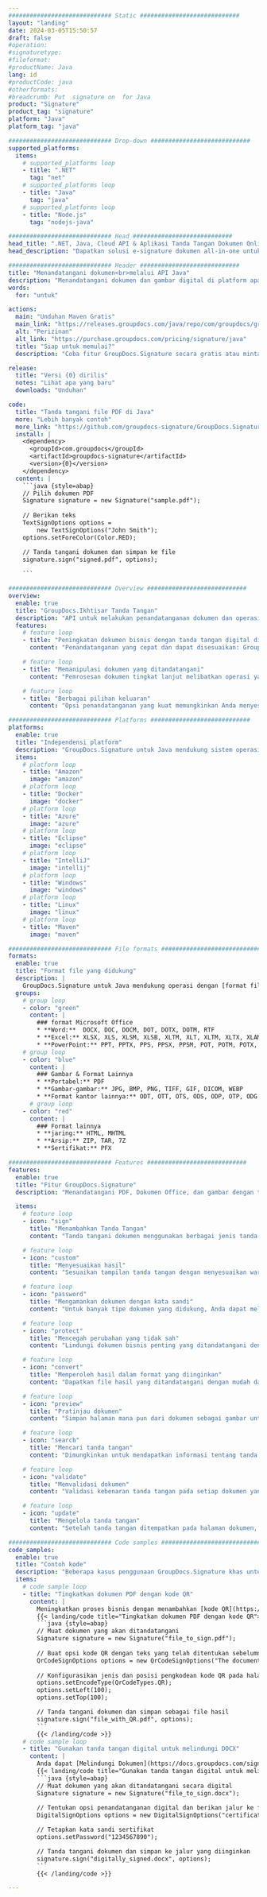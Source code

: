 ```yaml
---
############################# Static ############################
layout: "landing"
date: 2024-03-05T15:50:57
draft: false
#operation: 
#signaturetype: 
#fileformat: 
#productName: Java
lang: id
#productCode: java
#otherformats: 
#breadcrumb: Put  signature on  for Java
product: "Signature"
product_tag: "signature"
platform: "Java"
platform_tag: "java"

############################# Drop-down ############################
supported_platforms:
  items:
    # supported_platforms loop
    - title: ".NET"
      tag: "net"
    # supported_platforms loop
    - title: "Java"
      tag: "java"
    # supported_platforms loop
    - title: "Node.js"
      tag: "nodejs-java"

############################# Head ############################
head_title: ".NET, Java, Cloud API & Aplikasi Tanda Tangan Dokumen Online"
head_description: "Dapatkan solusi e-signature dokumen all-in-one untuk .NET, Java, dan aplikasi berbasis cloud. Tandatangani format dokumen umum secara online menggunakan fitur drag and drop sederhana"

############################# Header ############################
title: "Menandatangani dokumen<br>melalui API Java"
description: "Menandatangani dokumen dan gambar digital di platform apa pun menggunakan API fleksibel dan solusi berbasis aplikasi kami untuk pemrogram dan pengguna akhir."
words:
  for: "untuk"

actions:
  main: "Unduhan Maven Gratis"
  main_link: "https://releases.groupdocs.com/java/repo/com/groupdocs/groupdocs-signature/"
  alt: "Perizinan"
  alt_link: "https://purchase.groupdocs.com/pricing/signature/java"
  title: "Siap untuk memulai?"
  description: "Coba fitur GroupDocs.Signature secara gratis atau minta lisensi"

release:
  title: "Versi {0} dirilis"
  notes: "Lihat apa yang baru"
  downloads: "Unduhan"

code:
  title: "Tanda tangani file PDF di Java"
  more: "Lebih banyak contoh"
  more_link: "https://github.com/groupdocs-signature/GroupDocs.Signature-for-Java"
  install: |
    <dependency>
      <groupId>com.groupdocs</groupId>
      <artifactId>groupdocs-signature</artifactId>
      <version>{0}</version>
    </dependency>
  content: |
    ```java {style=abap}  
    // Pilih dokumen PDF
    Signature signature = new Signature("sample.pdf");
    
    // Berikan teks
    TextSignOptions options = 
        new TextSignOptions("John Smith");
    options.setForeColor(Color.RED);

    // Tanda tangani dokumen dan simpan ke file
    signature.sign("signed.pdf", options);
    
    ```

############################# Overview ############################
overview:
  enable: true
  title: "GroupDocs.Ikhtisar Tanda Tangan"
  description: "API untuk melakukan penandatanganan dokumen dan operasi terkait dalam aplikasi Java"
  features:
    # feature loop
    - title: "Peningkatan dokumen bisnis dengan tanda tangan digital di Java"
      content: "Penandatanganan yang cepat dan dapat disesuaikan: GroupDocs.Signature untuk Java menawarkan beragam opsi tanda tangan digital untuk PDF, gambar, dan dokumen Office. Anda dapat menggunakan teks, kode batang, kode QR, sertifikat digital, gambar, atau metadata tersembunyi. Pemrosesan dokumen cepat dan efisien."

    # feature loop
    - title: "Memanipulasi dokumen yang ditandatangani"
      content: "Pemrosesan dokumen tingkat lanjut melibatkan operasi yang kuat pada dokumen yang ditandatangani menggunakan GroupDocs.Signature untuk Java. Anda dapat mencari dan memvalidasi tanda tangan yang telah ditambahkan ke dokumen bisnis menggunakan berbagai kriteria yang berguna. Selain itu, Anda dapat mengakses informasi rinci tentang dokumen atau mendapatkan gambar pratinjau halamannya."

    # feature loop
    - title: "Berbagai pilihan keluaran"
      content: "Opsi penandatanganan yang kuat memungkinkan Anda menyesuaikan output untuk dokumen yang ditandatangani dengan GroupDocs.Signature untuk Java. Anda dapat secara tepat memposisikan tanda tangan apa pun di halaman dokumen mana pun dan mengonfigurasi tampilannya dengan berbagai cara. Java API mendukung penyimpanan dokumen bisnis yang ditandatangani dalam berbagai format yang didukung dan menyediakan opsi untuk mengamankannya dengan kata sandi."

############################# Platforms ############################
platforms:
  enable: true
  title: "Independensi platform"
  description: "GroupDocs.Signature untuk Java mendukung sistem operasi, kerangka kerja, dan manajer paket berikut"
  items:
    # platform loop
    - title: "Amazon"
      image: "amazon"
    # platform loop
    - title: "Docker"
      image: "docker"
    # platform loop
    - title: "Azure"
      image: "azure"
    # platform loop
    - title: "Eclipse"
      image: "eclipse"
    # platform loop
    - title: "IntelliJ"
      image: "intellij"
    # platform loop
    - title: "Windows"
      image: "windows"
    # platform loop
    - title: "Linux"
      image: "linux"
    # platform loop
    - title: "Maven"
      image: "maven"

############################# File formats ############################
formats:
  enable: true
  title: "Format file yang didukung"
  description: |
    GroupDocs.Signature untuk Java mendukung operasi dengan [format file](https://docs.groupdocs.com/signature/java/supported-document-formats/) berikut.
  groups:
    # group loop
    - color: "green"
      content: |
        ### format Microsoft Office
        * **Word:**  DOCX, DOC, DOCM, DOT, DOTX, DOTM, RTF
        * **Excel:** XLSX, XLS, XLSM, XLSB, XLTM, XLT, XLTM, XLTX, XLAM, SXC, SpreadsheetML
        * **PowerPoint:** PPT, PPTX, PPS, PPSX, PPSM, POT, POTM, POTX, PPTM
    # group loop
    - color: "blue"
      content: |
        ### Gambar & Format Lainnya
        * **Portabel:** PDF
        * **Gambar-gambar:** JPG, BMP, PNG, TIFF, GIF, DICOM, WEBP
        * **Format kantor lainnya:** ODT, OTT, OTS, ODS, ODP, OTP, ODG
      # group loop
    - color: "red"
      content: |
        ### Format lainnya
        * **jaring:** HTML, MHTML
        * **Arsip:** ZIP, TAR, 7Z
        * **Sertifikat:** PFX

############################# Features ############################
features:
  enable: true
  title: "Fitur GroupDocs.Signature"
  description: "Menandatangani PDF, Dokumen Office, dan gambar dengan tanda tangan digital"

  items:
    # feature loop
    - icon: "sign"
      title: "Menambahkan Tanda Tangan"
      content: "Tanda tangani dokumen menggunakan berbagai jenis tanda tangan yang didukung dengan menempatkan tanda tangan digital secara tepat di posisi mana pun di halaman mana pun."

    # feature loop
    - icon: "custom"
      title: "Menyesuaikan hasil"
      content: "Sesuaikan tampilan tanda tangan dengan menyesuaikan warna, font, batas, rotasi, dan fitur lainnya untuk mencapai hasil yang diinginkan."

    # feature loop
    - icon: "password"
      title: "Mengamankan dokumen dengan kata sandi"
      content: "Untuk banyak tipe dokumen yang didukung, Anda dapat melindungi dokumen yang ditandatangani dengan kata sandi."

    # feature loop
    - icon: "protect"
      title: "Mencegah perubahan yang tidak sah"
      content: "Lindungi dokumen bisnis penting yang ditandatangani dengan sertifikat digital dari modifikasi yang tidak sah."

    # feature loop
    - icon: "convert"
      title: "Memperoleh hasil dalam format yang diinginkan"
      content: "Dapatkan file hasil yang ditandatangani dengan mudah dalam format apa pun yang didukung. Anda juga dapat mengonversi dokumen MS Word ke PDF dengan mudah."

    # feature loop
    - icon: "preview"
      title: "Pratinjau dokumen"
      content: "Simpan halaman mana pun dari dokumen sebagai gambar untuk diproses di masa mendatang."

    # feature loop
    - icon: "search"
      title: "Mencari tanda tangan"
      content: "Dimungkinkan untuk mendapatkan informasi tentang tanda tangan yang ditambahkan sebelumnya dalam dokumen tertentu."

    # feature loop
    - icon: "validate"
      title: "Memvalidasi dokumen"
      content: "Validasi kebenaran tanda tangan pada setiap dokumen yang ditandatangani."

    # feature loop
    - icon: "update"
      title: "Mengelola tanda tangan"
      content: "Setelah tanda tangan ditempatkan pada halaman dokumen, tanda tangan tersebut dapat dihapus, dipindahkan, atau diperbarui sesuai kebutuhan."

############################# Code samples ############################
code_samples:
  enable: true
  title: "Contoh kode"
  description: "Beberapa kasus penggunaan GroupDocs.Signature khas untuk operasi Java"
  items:
    # code sample loop
    - title: "Tingkatkan dokumen PDF dengan kode QR"
      content: |
        Meningkatkan proses bisnis dengan menambahkan [kode QR](https://docs.groupdocs.com/signature/java/esign-document-with-qr-code-signature/) ke halaman tertentu dokumen PDF dapat bermanfaat. Ada contoh cara menambahkan kode QR menggunakan GroupDocs.Signature untuk Java.
        {{< landing/code title="Tingkatkan dokumen PDF dengan kode QR">}}
        ```java {style=abap}
        // Muat dokumen yang akan ditandatangani
        Signature signature = new Signature("file_to_sign.pdf");
        
        // Buat opsi kode QR dengan teks yang telah ditentukan sebelumnya
        QrCodeSignOptions options = new QrCodeSignOptions("The document is approved by John Smith");
        
        // Konfigurasikan jenis dan posisi pengkodean kode QR pada halaman
        options.setEncodeType(QrCodeTypes.QR);
        options.setLeft(100);
        options.setTop(100);

        // Tanda tangani dokumen dan simpan sebagai file hasil
        signature.sign("file_with_QR.pdf", options);
        ```
        {{< /landing/code >}}
    # code sample loop
    - title: "Gunakan tanda tangan digital untuk melindungi DOCX"
      content: |
        Anda dapat [Melindungi Dokumen](https://docs.groupdocs.com/signature/java/esign-document-with-digital-signature/) menggunakan tanda tangan pribadi atau perusahaan yang disimpan sebagai sertifikat digital. Dokumen yang diamankan dengan sertifikat tidak dapat diubah tanpa membatalkan tanda tangannya.
        {{< landing/code title="Gunakan tanda tangan digital untuk melindungi DOCX">}}
        ```java {style=abap}   
        // Muat dokumen yang akan ditandatangani secara digital
        Signature signature = new Signature("file_to_sign.docx");
        
        // Tentukan opsi penandatanganan digital dan berikan jalur ke file sertifikat
        DigitalSignOptions options = new DigitalSignOptions("certificate.pfx");

        // Tetapkan kata sandi sertifikat
        options.setPassword("1234567890");

        // Tanda tangani dokumen dan simpan ke jalur yang diinginkan
        signature.sign("digitally_signed.docx", options);
        ```
        {{< /landing/code >}}

---
```

